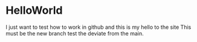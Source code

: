 # HelloWorld
I just want to test how to work in github and this is my hello  to the site
This must be the new branch test the deviate from the main.
